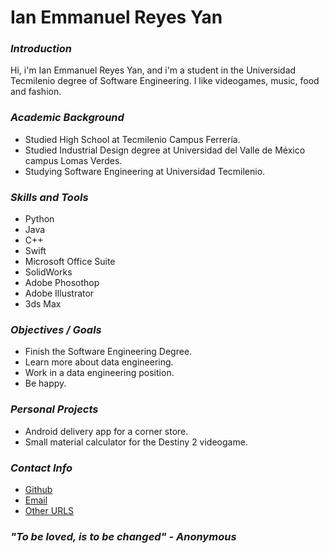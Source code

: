 # Ian Emmanuel Reyes Yan
### *Introduction*
Hi, i'm Ian Emmanuel Reyes Yan, and i'm a student in the Universidad Tecmilenio degree of Software Engineering. I like videogames, music, food and fashion.

### *Academic Background*
- Studied High School at Tecmilenio Campus Ferrería.
- Studied Industrial Design degree at Universidad del Valle de México campus Lomas Verdes.
- Studying Software Engineering at Universidad Tecmilenio.

### *Skills and Tools*

- Python
- Java
- C++
- Swift
- Microsoft Office Suite
- SolidWorks
- Adobe Phosothop
- Adobe Illustrator
- 3ds Max

### *Objectives / Goals*

- Finish the Software Engineering Degree.
- Learn more about data engineering.
- Work in a data engineering position.
- Be happy.

### *Personal Projects*

- Android delivery app for a corner store.
- Small material calculator for the Destiny 2 videogame.

### *Contact Info*

- [Github](https://github.com/ian-ry)
- [Email](mailto:ianry9819@gmail.com)
- [Other URLS](https://ianry.carrd.co)

### ***"To be loved, is to be changed" - Anonymous***